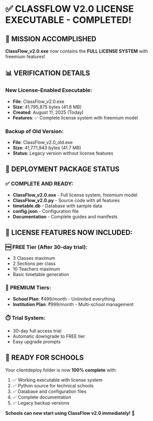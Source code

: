 # ✅ CLASSFLOW V2.0 LICENSE EXECUTABLE - COMPLETED!

## 🎯 **MISSION ACCOMPLISHED**

**ClassFlow_v2.0.exe** now contains the **FULL LICENSE SYSTEM** with freemium features!

## 📊 **VERIFICATION DETAILS**

### New License-Enabled Executable:
- **File**: ClassFlow_v2.0.exe
- **Size**: 41,795,875 bytes (41.8 MB)
- **Created**: August 11, 2025 (Today)
- **Features**: ✅ Complete license system with freemium model

### Backup of Old Version:
- **File**: ClassFlow_v2.0_old.exe
- **Size**: 41,771,943 bytes (41.7 MB)
- **Status**: Legacy version without license features

## 🚀 **DEPLOYMENT PACKAGE STATUS**

### ✅ **COMPLETE AND READY:**
- **ClassFlow_v2.0.exe** - Full license system, freemium model
- **ClassFlow_v2.0.py** - Source code with all features
- **timetable.db** - Database with sample data
- **config.json** - Configuration file
- **Documentation** - Complete guides and manifests

## 💼 **LICENSE FEATURES NOW INCLUDED:**

### 🆓 **FREE Tier (After 30-day trial):**
- 3 Classes maximum
- 2 Sections per class
- 10 Teachers maximum
- Basic timetable generation

### 💎 **PREMIUM Tiers:**
- **School Plan**: ₹499/month - Unlimited everything
- **Institution Plan**: ₹999/month - Multi-school management

### ⏱️ **Trial System:**
- 30-day full access trial
- Automatic downgrade to FREE tier
- Easy upgrade prompts

## 🎯 **READY FOR SCHOOLS**

Your clientdeploy folder is now **100% complete** with:
1. ✅ Working executable with license system
2. ✅ Python source for technical schools
3. ✅ Database and configuration files
4. ✅ Complete documentation
5. ✅ Legacy backup versions

**Schools can now start using ClassFlow v2.0 immediately!** 🎉
